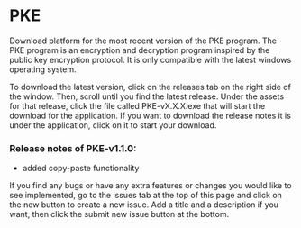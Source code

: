 # PKE
Download platform for the most recent version of the PKE program.
The PKE program is an encryption and decryption program inspired by 
the public key encryption protocol. It is only compatible with the 
latest windows operating system.  
  
To download the latest version, click on the releases tab on the right 
side of the window. Then, scroll until 
you find the latest release. Under the assets for that release, click the 
file called PKE-vX.X.X.exe that will start the download for the application. 
If you want to download the release notes it is under the application, click on it 
to start your download.

### Release notes of PKE-v1.1.0:
  - added copy-paste functionality 
  
If you find any bugs or have any extra features or changes you would like to see 
implemented, go to the issues tab at the top of this page and click on the new button to create a new issue. 
Add a title and a description if you want, then click the submit new issue button at the bottom.
